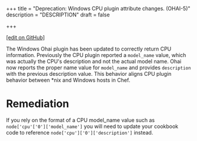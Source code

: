 +++
title = "Deprecation: Windows CPU plugin attribute changes. (OHAI-5)"
description = "DESCRIPTION"
draft = false




  
    
    
    
    
+++    

[\[edit on
GitHub\]](https://github.com/chef/chef-web-docs/blob/master/chef_master/source/deprecations_ohai_windows_cpu.rst)

The Windows Ohai plugin has been updated to correctly return CPU
information. Previously the CPU plugin reported a `model_name` value,
which was actually the CPU's description and not the actual model name.
Ohai now reports the proper name value for `model_name` and provides
`description` with the previous description value. This behavior aligns
CPU plugin behavior between \*nix and Windows hosts in Chef.

Remediation
===========

If you rely on the format of a CPU model_name value such as
`node['cpu'['0']['model_name']` you will need to update your cookbook
code to reference `node['cpu']['0']['description']` instead.
